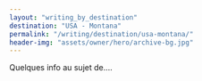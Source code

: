 ```yaml
---
layout: "writing_by_destination"
destination: "USA - Montana"
permalink: "/writing/destination/usa-montana/"
header-img: "assets/owner/hero/archive-bg.jpg"
---
```


Quelques info au sujet de....